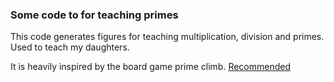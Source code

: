 ### Some code to for teaching primes 

This code generates figures for teaching multiplication, division and primes. Used to teach my daughters.

It is heavily inspired by the board game prime climb.  [Recommended](http://primeclimbgame.com/)


